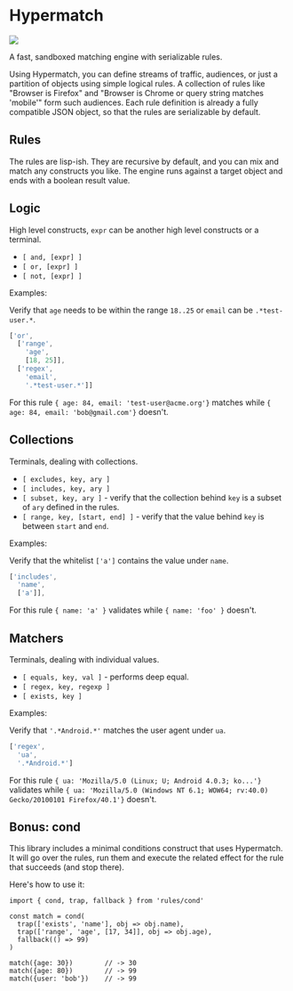 # Hypermatch

<img src="https://travis-ci.org/jondot/hypermatch.svg?branch=master">

A fast, sandboxed matching engine with serializable rules.


Using Hypermatch, you can define streams of traffic, audiences, or just a partition of
objects using simple logical rules. A collection of rules like "Browser is
Firefox" and "Browser is Chrome or query string matches 'mobile'" form such
audiences. Each rule definition is already a fully compatible JSON object, so
that the rules are serializable by default.


## Rules

The rules are lisp-ish. They are recursive by default, and you can mix and match
any constructs you like. The engine runs against a target object and ends
with a boolean result value.


## Logic

High level constructs, `expr` can be another high level constructs or a terminal.

* `[ and, [expr] ]`
* `[ or, [expr] ]`
* `[ not, [expr] ]`

Examples:

Verify that `age` needs to be within the range `18..25` or `email` can be `.*test-user.*`.

```javascript
['or',
  ['range',
    'age',
    [18, 25]],
  ['regex',
    'email',
    '.*test-user.*']]
```

For this rule `{ age: 84, email: 'test-user@acme.org'}` matches while `{ age: 84, email: 'bob@gmail.com'}` doesn't.

## Collections

Terminals, dealing with collections.

* `[ excludes, key, ary ]`
* `[ includes, key, ary ]`
* `[ subset, key, ary ]` - verify that the collection behind `key` is a subset of `ary` defined in the rules.
* `[ range, key, [start, end] ]` - verify that the value behind `key` is between `start` and `end`.

Examples:

Verify that the whitelist `['a']` contains the value under `name`.

```javascript
['includes',
  'name',
  ['a']],
```

For this rule `{ name: 'a' }` validates while `{ name: 'foo' }` doesn't.


## Matchers

Terminals, dealing with individual values.

* `[ equals, key, val ]` - performs deep equal.
* `[ regex, key, regexp ]`
* `[ exists, key ]`

Examples:

Verify that `'.*Android.*'` matches the user agent under `ua`.

```javascript
['regex',
  'ua',
  '.*Android.*']
```

For this rule `{ ua: 'Mozilla/5.0 (Linux; U; Android 4.0.3; ko...'}` validates while `{ ua: 'Mozilla/5.0 (Windows NT 6.1; WOW64; rv:40.0) Gecko/20100101 Firefox/40.1'}` doesn't.

## Bonus: cond

This library includes a minimal conditions construct that uses Hypermatch. It will go over
the rules, run them and execute the related effect for the rule that succeeds (and stop there).

Here's how to use it:

```
import { cond, trap, fallback } from 'rules/cond'

const match = cond(
  trap(['exists', 'name'], obj => obj.name),
  trap(['range', 'age', [17, 34]], obj => obj.age),
  fallback(() => 99)
)

match({age: 30})        // -> 30
match({age: 80})        // -> 99
match({user: 'bob'})    // -> 99
```
